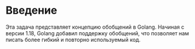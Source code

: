 # Введение

Эта задача представляет концепцию обобщений в Golang. Начиная с версии 1.18, Golang добавил поддержку обобщений, что позволяет нам писать более гибкий и повторно используемый код.
